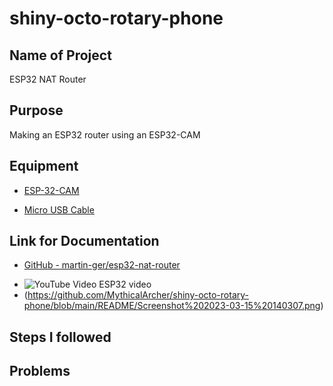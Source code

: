 # shiny-octo-rotary-phone

## Name of Project
ESP32 NAT Router

## Purpose
Making an ESP32 router using an ESP32-CAM

## Equipment
* [ESP-32-CAM](https://www.amazon.com/dp/B08P2578LV?psc=1&ref=ppx_yo2ov_dt_b_product_details)

* [Micro USB Cable](https://www.amazon.com/s?k=micro+usb+data+cable&i=electronics&crid=4PN6AX80VZNU&sprefix=micro+usb+data+cable%2Celectronics%2C131&ref=nb_sb_noss_1)

## Link for Documentation
* [GitHub - martin-ger/esp32-nat-router](https://github.com/martin-ger/esp32_nat_router)

- ![YouTube Video ESP32 video](https://youtu.be/41Lymi6rXA8?list=PLLikBZAto8K7zrkQQYOfoY9404SBhXeQr)
- (https://github.com/MythicalArcher/shiny-octo-rotary-phone/blob/main/README/Screenshot%202023-03-15%20140307.png)
## Steps I followed

## Problems
